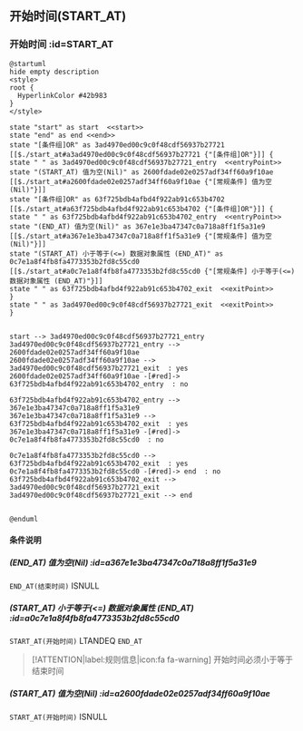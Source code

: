## 开始时间(START_AT) <!-- {docsify-ignore-all} -->

   

### 开始时间 :id=START_AT

```plantuml
@startuml
hide empty description
<style>
root {
  HyperlinkColor #42b983
}
</style>

state "start" as start  <<start>>
state "end" as end <<end>>
state "[条件组]OR" as 3ad4970ed00c9c0f48cdf56937b27721 [[$./start_at#a3ad4970ed00c9c0f48cdf56937b27721 {"[条件组]OR"}]] {
state " " as 3ad4970ed00c9c0f48cdf56937b27721_entry  <<entryPoint>>
state "(START_AT) 值为空(Nil)" as 2600fdade02e0257adf34ff60a9f10ae [[$./start_at#a2600fdade02e0257adf34ff60a9f10ae {"[常规条件] 值为空(Nil)"}]]
state "[条件组]OR" as 63f725bdb4afbd4f922ab91c653b4702 [[$./start_at#a63f725bdb4afbd4f922ab91c653b4702 {"[条件组]OR"}]] {
state " " as 63f725bdb4afbd4f922ab91c653b4702_entry  <<entryPoint>>
state "(END_AT) 值为空(Nil)" as 367e1e3ba47347c0a718a8ff1f5a31e9 [[$./start_at#a367e1e3ba47347c0a718a8ff1f5a31e9 {"[常规条件] 值为空(Nil)"}]]
state "(START_AT) 小于等于(<=) 数据对象属性 (END_AT)" as 0c7e1a8f4fb8fa4773353b2fd8c55cd0 [[$./start_at#a0c7e1a8f4fb8fa4773353b2fd8c55cd0 {"[常规条件] 小于等于(<=) 数据对象属性 (END_AT)"}]]
state " " as 63f725bdb4afbd4f922ab91c653b4702_exit  <<exitPoint>>
}
state " " as 3ad4970ed00c9c0f48cdf56937b27721_exit  <<exitPoint>>
}


start --> 3ad4970ed00c9c0f48cdf56937b27721_entry 
3ad4970ed00c9c0f48cdf56937b27721_entry --> 2600fdade02e0257adf34ff60a9f10ae 
2600fdade02e0257adf34ff60a9f10ae --> 3ad4970ed00c9c0f48cdf56937b27721_exit  : yes
2600fdade02e0257adf34ff60a9f10ae -[#red]-> 63f725bdb4afbd4f922ab91c653b4702_entry  : no

63f725bdb4afbd4f922ab91c653b4702_entry --> 367e1e3ba47347c0a718a8ff1f5a31e9 
367e1e3ba47347c0a718a8ff1f5a31e9 --> 63f725bdb4afbd4f922ab91c653b4702_exit  : yes
367e1e3ba47347c0a718a8ff1f5a31e9 -[#red]-> 0c7e1a8f4fb8fa4773353b2fd8c55cd0  : no

0c7e1a8f4fb8fa4773353b2fd8c55cd0 --> 63f725bdb4afbd4f922ab91c653b4702_exit  : yes
0c7e1a8f4fb8fa4773353b2fd8c55cd0 -[#red]-> end  : no
63f725bdb4afbd4f922ab91c653b4702_exit --> 3ad4970ed00c9c0f48cdf56937b27721_exit 
3ad4970ed00c9c0f48cdf56937b27721_exit --> end 


@enduml
```

#### 条件说明

##### (END_AT) 值为空(Nil) :id=a367e1e3ba47347c0a718a8ff1f5a31e9



`END_AT(结束时间)` ISNULL 

##### (START_AT) 小于等于(<=) 数据对象属性 (END_AT) :id=a0c7e1a8f4fb8fa4773353b2fd8c55cd0



`START_AT(开始时间)` LTANDEQ  `END_AT`

> [!ATTENTION|label:规则信息|icon:fa fa-warning]
> 开始时间必须小于等于结束时间


##### (START_AT) 值为空(Nil) :id=a2600fdade02e0257adf34ff60a9f10ae



`START_AT(开始时间)` ISNULL 






